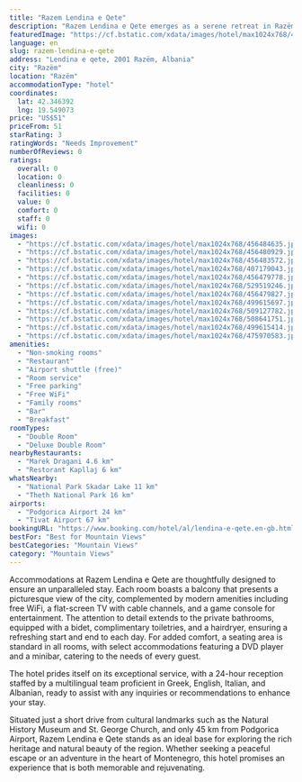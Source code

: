 ```yaml
---
title: "Razem Lendina e Qete"
description: "Razem Lendina e Qete emerges as a serene retreat in Razëm, situated a mere 48 km from the historic Clock Tower and the Parliament of Montenegro in Podgorica."
featuredImage: "https://cf.bstatic.com/xdata/images/hotel/max1024x768/456484635.jpg?k=1b7f5a915339dd816bf910515654d76b68b7cc25bdd2b613796e72658681dd74&o=&hp=1"
language: en
slug: razem-lendina-e-qete
address: "Lendina e qete, 2001 Razëm, Albania"
city: "Razëm"
location: "Razëm"
accommodationType: "hotel"
coordinates:
  lat: 42.346392
  lng: 19.549073
price: "US$51"
priceFrom: 51
starRating: 3
ratingWords: "Needs Improvement"
numberOfReviews: 0
ratings:
  overall: 0
  location: 0
  cleanliness: 0
  facilities: 0
  value: 0
  comfort: 0
  staff: 0
  wifi: 0
images:
  - "https://cf.bstatic.com/xdata/images/hotel/max1024x768/456484635.jpg?k=1b7f5a915339dd816bf910515654d76b68b7cc25bdd2b613796e72658681dd74&o=&hp=1"
  - "https://cf.bstatic.com/xdata/images/hotel/max1024x768/456480929.jpg?k=65faf919de6fd88c9a8cced9af99707d0a06dfef5838c5597a84f77149378e07&o=&hp=1"
  - "https://cf.bstatic.com/xdata/images/hotel/max1024x768/456483572.jpg?k=79549a9d7a3dfbcf78d16e57d8b82a1e84efe81307b6a2e5e94a327bc6245af5&o=&hp=1"
  - "https://cf.bstatic.com/xdata/images/hotel/max1024x768/407179043.jpg?k=a0d8d7daf1233a4b7825b94e31867e7680d4a7dc9bcc83fc5b61dee143b5b1f3&o=&hp=1"
  - "https://cf.bstatic.com/xdata/images/hotel/max1024x768/456479778.jpg?k=cfac3d60c68087a009907908e6c6eed9ed8f08df438784a130ba7aecd7e26bf4&o=&hp=1"
  - "https://cf.bstatic.com/xdata/images/hotel/max1024x768/529519246.jpg?k=afcd299be0dbd20e3b8aa2ee4b7043d82a63684cb0c2efdf1b30e66833a28aec&o=&hp=1"
  - "https://cf.bstatic.com/xdata/images/hotel/max1024x768/456479827.jpg?k=e10aecb36cb3b6d6526fff7952669f662a25f611e1a6d2de33af728dee7a66d0&o=&hp=1"
  - "https://cf.bstatic.com/xdata/images/hotel/max1024x768/499615697.jpg?k=d231cf1e5bd5e751f2a8bde12992733a72277d9906c9cfb2f31db8b773267c9e&o=&hp=1"
  - "https://cf.bstatic.com/xdata/images/hotel/max1024x768/509127782.jpg?k=2e1147069d47e5f2b49d0ad23fde1c9e374713416900d4ea425b3e08d5865df9&o=&hp=1"
  - "https://cf.bstatic.com/xdata/images/hotel/max1024x768/508641751.jpg?k=0efb79b613bc998c656a9e32056dea9a6c9d2e5e100ac8be2928b27701869816&o=&hp=1"
  - "https://cf.bstatic.com/xdata/images/hotel/max1024x768/499615414.jpg?k=56532e3ab07aa665c48c868281e80fd0a413c18abdad2d775dcb33c844d10995&o=&hp=1"
  - "https://cf.bstatic.com/xdata/images/hotel/max1024x768/475970583.jpg?k=59a723f9d600431b8869aef653d4d98a562eced12b5f04348a4d26a70a1b1c31&o=&hp=1"
amenities:
  - "Non-smoking rooms"
  - "Restaurant"
  - "Airport shuttle (free)"
  - "Room service"
  - "Free parking"
  - "Free WiFi"
  - "Family rooms"
  - "Bar"
  - "Breakfast"
roomTypes:
  - "Double Room"
  - "Deluxe Double Room"
nearbyRestaurants:
  - "Marek Dragani 4.6 km"
  - "Restorant Kapllaj 6 km"
whatsNearby:
  - "National Park Skadar Lake 11 km"
  - "Theth National Park 16 km"
airports:
  - "Podgorica Airport 24 km"
  - "Tivat Airport 67 km"
bookingURL: "https://www.booking.com/hotel/al/lendina-e-qete.en-gb.html?aid=8035640"
bestFor: "Best for Mountain Views"
bestCategories: "Mountain Views"
category: "Mountain Views"
---
```


Accommodations at Razem Lendina e Qete are thoughtfully designed to ensure an unparalleled stay. Each room boasts a balcony that presents a picturesque view of the city, complemented by modern amenities including free WiFi, a flat-screen TV with cable channels, and a game console for entertainment. The attention to detail extends to the private bathrooms, equipped with a bidet, complimentary toiletries, and a hairdryer, ensuring a refreshing start and end to each day. For added comfort, a seating area is standard in all rooms, with select accommodations featuring a DVD player and a minibar, catering to the needs of every guest.

The hotel prides itself on its exceptional service, with a 24-hour reception staffed by a multilingual team proficient in Greek, English, Italian, and Albanian, ready to assist with any inquiries or recommendations to enhance your stay.

Situated just a short drive from cultural landmarks such as the Natural History Museum and St. George Church, and only 45 km from Podgorica Airport, Razem Lendina e Qete stands as an ideal base for exploring the rich heritage and natural beauty of the region. Whether seeking a peaceful escape or an adventure in the heart of Montenegro, this hotel promises an experience that is both memorable and rejuvenating.
